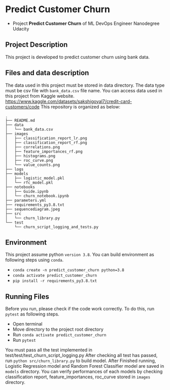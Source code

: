 # Predict Customer Churn

- Project **Predict Customer Churn** of ML DevOps Engineer Nanodegree Udacity

## Project Description
This project is developed to predict customer churn using bank data. 



## Files and data description
The data used in this project must be stored in data directory.
The data type must be csv file with `bank_data.csv` file name.
You can access data used in this project from Kaggle website.
https://www.kaggle.com/datasets/sakshigoyal7/credit-card-customers/code
This repository is organized as below:
```
.
├── README.md
├── data
│   └── bank_data.csv
├── images
│   ├── classification_report_lr.png
│   ├── classification_report_rf.png
│   ├── correlations.png
│   ├── feature_importances_rf.png
│   ├── histograms.png
│   ├── roc_curve.png
│   └── value_counts.png
├── logs
├── models
│   ├── logistic_model.pkl
│   └── rfc_model.pkl
├── notebooks
│   ├── Guide.ipynb
│   └── churn_notebook.ipynb
├── parameters.yml
├── requirements_py3.8.txt
├── sequencediagram.jpeg
├── src
│   └── churn_library.py
└── test
    └── churn_script_logging_and_tests.py
```
## Environment
This project assume python `version 3.8`.
You can build environment as following steps using `conda`.
 
 - `conda create -n predict_customer_churn python=3.8`
 - `conda activate predict_customer_churn`
 - `pip install -r requirements_py3.8.txt`

## Running Files
Before you run, please check if the code work correctly. To do this, run `pytest` as following steps.

- Open terminal
- Move directory to the project root directory
- Run `conda activate predict_customer_churn`
- Run `pytest`

You must pass all the test implemented in test/test/test_churn_script_logging.py
After checking all test has passed, run 
`python src/churn_library.py` to build model.
After Finished running, Logistic Regression model and Random Forest Classifier model are saved in `models` directory.
You can verify performances of each models by checking classification report, feature_importances, roc_curve stored in `images` directory.